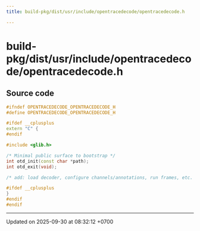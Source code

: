 ```yaml
---
title: build-pkg/dist/usr/include/opentracedecode/opentracedecode.h

---
```


# build-pkg/dist/usr/include/opentracedecode/opentracedecode.h






## Source code

```cpp
#ifndef OPENTRACEDECODE_OPENTRACEDECODE_H
#define OPENTRACEDECODE_OPENTRACEDECODE_H

#ifdef __cplusplus
extern "C" {
#endif

#include <glib.h>

/* Minimal public surface to bootstrap */
int otd_init(const char *path);
int otd_exit(void);

/* add: load decoder, configure channels/annotations, run frames, etc. */

#ifdef __cplusplus
}
#endif
#endif
```


-------------------------------

Updated on 2025-09-30 at 08:32:12 +0700
